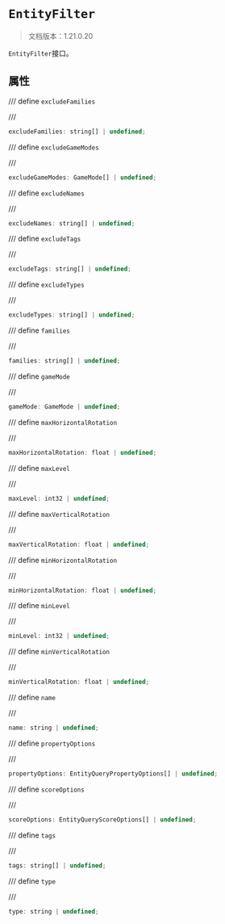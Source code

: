 # `EntityFilter`

> 文档版本：1.21.0.20

`EntityFilter`接口。

## 属性

/// define
`excludeFamilies`


///

```js
excludeFamilies: string[] | undefined;
```


/// define
`excludeGameModes`


///

```js
excludeGameModes: GameMode[] | undefined;
```


/// define
`excludeNames`


///

```js
excludeNames: string[] | undefined;
```


/// define
`excludeTags`


///

```js
excludeTags: string[] | undefined;
```


/// define
`excludeTypes`


///

```js
excludeTypes: string[] | undefined;
```


/// define
`families`


///

```js
families: string[] | undefined;
```


/// define
`gameMode`


///

```js
gameMode: GameMode | undefined;
```


/// define
`maxHorizontalRotation`


///

```js
maxHorizontalRotation: float | undefined;
```


/// define
`maxLevel`


///

```js
maxLevel: int32 | undefined;
```


/// define
`maxVerticalRotation`


///

```js
maxVerticalRotation: float | undefined;
```


/// define
`minHorizontalRotation`


///

```js
minHorizontalRotation: float | undefined;
```


/// define
`minLevel`


///

```js
minLevel: int32 | undefined;
```


/// define
`minVerticalRotation`


///

```js
minVerticalRotation: float | undefined;
```


/// define
`name`


///

```js
name: string | undefined;
```


/// define
`propertyOptions`


///

```js
propertyOptions: EntityQueryPropertyOptions[] | undefined;
```


/// define
`scoreOptions`


///

```js
scoreOptions: EntityQueryScoreOptions[] | undefined;
```


/// define
`tags`


///

```js
tags: string[] | undefined;
```


/// define
`type`


///

```js
type: string | undefined;
```

